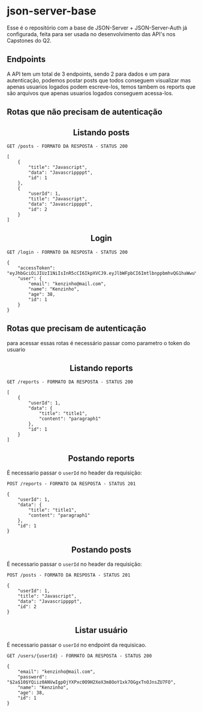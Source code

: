 # json-server-base

Esse é o repositório com a base de JSON-Server + JSON-Server-Auth já configurada, feita para ser usada no desenvolvimento das API's nos Capstones do Q2.

## **Endpoints**

A API tem um total de 3 endpoints, sendo 2 para dados e um para autenticação, podemos postar posts que todos conseguem visualizar mas apenas usuarios logados podem escreve-los, temos tambem os reports que são arquivos que apenas usuarios logados conseguem acessa-los.

## Rotas que não precisam de autenticação

<h2 align ='center'> Listando posts </h2>

`GET /posts - FORMATO DA RESPOSTA - STATUS 200`

```
[
	{
		"title": "Javascript",
		"data": "Javascrippppt",
		"id": 1
	},
	{
		"userId": 1,
		"title": "Javascript",
		"data": "Javascrippppt",
		"id": 2
	}
]
```

<h2 align ='center'> Login </h2>

`GET /login - FORMATO DA RESPOSTA - STATUS 200`

```
{
	"accessToken": "eyJhbGciOiJIUzI1NiIsInR5cCI6IkpXVCJ9.eyJlbWFpbCI6ImtlbnppbmhvQG1haWwuY29tIiwiaWF0IjoxNjUyMDUwNDYwLCJleHAiOjE2NTIwNTQwNjAsInN1YiI6IjEifQ.OpsvqhqK6ja_gLFfL7a0yFcOGSuxjNm5tyF1U8CHUlU",
	"user": {
		"email": "kenzinho@mail.com",
		"name": "Kenzinho",
		"age": 38,
		"id": 1
	}
}
```

## Rotas que precisam de autenticação

para acessar essas rotas é necessário passar como parametro o token do usuario

<h2 align ='center'> Listando reports </h2>

`GET /reports - FORMATO DA RESPOSTA - STATUS 200`

```
[
	{
		"userId": 1,
		"data": {
			"title": "title1",
			"content": "paragraph1"
		},
		"id": 1
	}
]
```

<h2 align ='center'> Postando reports </h2>

É necessario passar o `userId` no header da requisição:

`POST /reports - FORMATO DA RESPOSTA - STATUS 201`

```
{
	"userId": 1,
	"data": {
		"title": "title1",
		"content": "paragraph1"
	},
	"id": 1
}
```

<h2 align ='center'> Postando posts </h2>

É necessario passar o `userId` no header da requisição:

`POST /posts - FORMATO DA RESPOSTA - STATUS 201`

```
{
	"userId": 1,
	"title": "Javascript",
	"data": "Javascrippppt",
	"id": 2
}
```

<h2 align ='center'> Listar usuário </h2>

É necessario passar o `userId` no endpoint da requisicao.

`GET /users/{userId} - FORMATO DA RESPOSTA - STATUS 200`

```
{
	"email": "kenzinho@mail.com",
	"password": "$2a$10$YQiiz0ANVwIgpOjYXPxc0O9H2XeX3m8OoY1xk7OGgxTnOJnsZU7FO",
	"name": "Kenzinho",
	"age": 38,
	"id": 1
}
```
